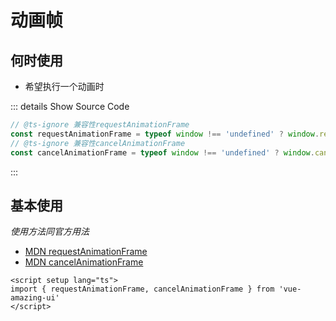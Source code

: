 # 动画帧

## 何时使用

- 希望执行一个动画时

::: details  Show Source Code

```typescript
// @ts-ignore 兼容性requestAnimationFrame
const requestAnimationFrame = typeof window !== 'undefined' ? window.requestAnimationFrame || window.mozRequestAnimationFrame || window.webkitRequestAnimationFrame || window.msRequestAnimationFrame : () => {}
// @ts-ignore 兼容性cancelAnimationFrame
const cancelAnimationFrame = typeof window !== 'undefined' ? window.cancelAnimationFrame || window.mozCancelAnimationFrame : () => {}
```

:::

## 基本使用

*使用方法同官方用法*

- [MDN requestAnimationFrame](https://developer.mozilla.org/zh-CN/docs/Web/API/window/requestAnimationFrame)
- [MDN cancelAnimationFrame](https://developer.mozilla.org/zh-CN/docs/Web/API/Window/cancelAnimationFrame)

```vue
<script setup lang="ts">
import { requestAnimationFrame, cancelAnimationFrame } from 'vue-amazing-ui'
</script>
```
